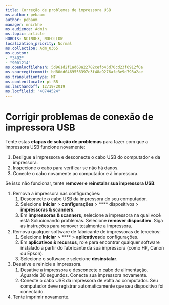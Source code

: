 ```yaml
---
title: Correção de problemas de impressora USB
ms.author: pebaum
author: pebaum
manager: mnirkhe
ms.audience: Admin
ms.topic: article
ROBOTS: NOINDEX, NOFOLLOW
localization_priority: Normal
ms.collection: Adm_O365
ms.custom:
- "3482"
- "9001214"
ms.openlocfilehash: 5d961d2f1ad68a22782cefb45d70cd23f6912f0a
ms.sourcegitcommit: bd80dd0469556397c3f48a9276afe8e9d793a2ae
ms.translationtype: MT
ms.contentlocale: pt-BR
ms.lasthandoff: 12/19/2019
ms.locfileid: "40744524"
---
```

# <a name="fix-usb-printer-connection-issues"></a>Corrigir problemas de conexão de impressora USB

Tente estas **etapas de solução de problemas** para fazer com que a impressora USB funcione novamente:

1. Desligue a impressora e desconecte o cabo USB do computador e da impressora.
2. Inspecione o cabo para verificar se não há danos.
3. Conecte o cabo novamente ao computador e à impressora.

Se isso não funcionar, tente **remover e reinstalar sua impressora USB**:

1. Remova a impressora nas configurações:
    1. Desconecte o cabo USB da impressora do seu computador.
    2. Selecione **Iniciar** > **configurações** > **** dispositivos > **impressoras & scanners**.
    3. Em **impressoras & scanners**, selecione a impressora na qual você está Solucionando problemas. Selecione **remover dispositivo**. Siga as instruções para remover totalmente a impressora.
2. Remova qualquer software de fabricante de impressoras de terceiros:
    1. Selecione **Iniciar** > **** > **aplicativos**de configurações.
    2. Em **aplicativos & recursos**, role para encontrar qualquer software instalado a partir do fabricante da sua impressora (como HP, Canon ou Epson).
    3. Selecione o software e selecione **desinstalar**.
3. Desative e reinicie a impressora.<br>
    1. Desative a impressora e desconecte o cabo de alimentação. Aguarde 30 segundos. Conecte sua impressora novamente.
    2. Conecte o cabo USB da impressora de volta ao computador. Seu computador deve registrar automaticamente que seu dispositivo foi conectado.
4. Tente imprimir novamente.